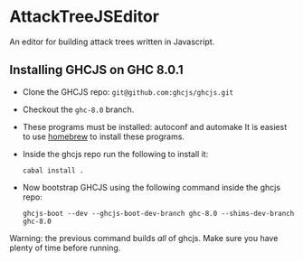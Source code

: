 # AttackTreeJSEditor
An editor for building attack trees written in Javascript.

Installing GHCJS on GHC 8.0.1
-----------------------------

- Clone the GHCJS repo: ``git@github.com:ghcjs/ghcjs.git``

- Checkout the ``ghc-8.0`` branch.

- These programs must be installed: autoconf and automake
  It is easiest to use [homebrew](https://brew.sh/) to install these programs.

- Inside the ghcjs repo run the following to install it:

  ``cabal install .``

- Now bootstrap GHCJS using the following command inside the ghcjs repo:

  ``ghcjs-boot --dev --ghcjs-boot-dev-branch ghc-8.0 --shims-dev-branch ghc-8.0``

Warning: the previous command builds *all* of ghcjs.  Make sure you have plenty of time before running.